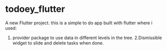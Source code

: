 # todoey_flutter

A new Flutter project.
this is a simple to do app built with flutter where i used: 
1. provider package to use data in different levels in the tree.
2.Dismissible widget to slide and delete tasks when done. 
